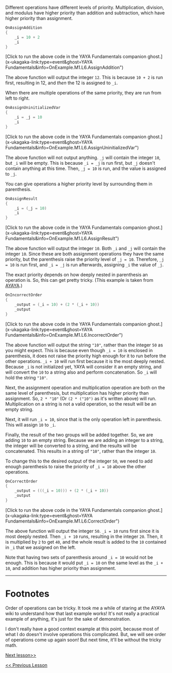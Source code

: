Different operations have different levels of priority. Multiplication, division, and modulus have higher priority than addition and subtraction, which have higher priority than assignment.

```c
OnAssignAddition
{
	_i = 10 + 2
	_i
}
```

[Click to run the above code in the YAYA Fundamentals companion ghost.](x-ukagaka-link:type=event&ghost=YAYA Fundamentals&info=OnExample.M1.L6.AssignAddition")

The above function will output the integer `12`. This is because `10 + 2` is run first, resulting in 12, and *then* the 12 is assigned to `_i`.

When there are multiple operations of the same priority, they are run from left to right.

```c
OnAssignUninitializedVar
{
	_i = _j = 10
	_i
}
```

[Click to run the above code in the YAYA Fundamentals companion ghost.](x-ukagaka-link:type=event&ghost=YAYA Fundamentals&info=OnExample.M1.L6.AssignUninitializedVar")

The above function will not output anything. `_j` will contain the integer `10`, but `_i` will be empty. This is because `_i = _j` is run first, but `_j` doesn't contain anything at this time. Then, `_j = 10` is run, and the value is assigned to `_j`.


You can give operations a higher priority level by surrounding them in parenthesis.

```c
OnAssignResult
{
	_i = (_j = 10)
	_i
}
```

[Click to run the above code in the YAYA Fundamentals companion ghost.](x-ukagaka-link:type=event&ghost=YAYA Fundamentals&info=OnExample.M1.L6.AssignResult")

The above function will output the integer `10`. Both `_i` and `_j` will contain the integer `10`. Since these are both assignment operations they have the same priority, but the parenthesis raise the priority level of `_j = 10`. Therefore, `_j = 10` is run first, and `_i = _j` is run afterwards, assigning `_i` the value of `_j`.

The exact priority depends on how deeply nested in parenthesis an operation is. So, this can get pretty tricky. (This example is taken from [AYAYA](https://emily.shillest.net/ayaya/index.php?%E3%83%9E%E3%83%8B%E3%83%A5%E3%82%A2%E3%83%AB/%E6%96%87%E6%B3%95/4.%E6%BC%94%E7%AE%97#q7b01c6f).)

```c
OnIncorrectOrder
{
	_output = (_i = 10) + (2 * (_i + 10))
	_output
}
```

[Click to run the above code in the YAYA Fundamentals companion ghost.](x-ukagaka-link:type=event&ghost=YAYA Fundamentals&info=OnExample.M1.L6.IncorrectOrder")

The above function will output the string `"10"`, rather than the integer `50` as you might expect. This is because even though `_i = 10` is enclosed in parenthesis, it does not raise the priority high enough for it to run before the other operations. `_i + 10` will run first because it is the most deeply nested. Because `_i` is not initialized yet, YAYA will consider it an empty string, and will convert the `10` to a string also and perform concatenation. So `_i` will hold the string `"10"`.

Next, the assignment operation and multiplication operation are both on the same level of parenthesis, but multiplication has higher priority than assignment. So, `2 * "10"` (Or `(2 * ("10")` as it's written above) will run. Multiplication on a string is not a valid operation, so the result will be an empty string.

Next, it will run `_i = 10`, since that is the only operation left in parenthesis. This will assign `10` to `_i`.

Finally, the result of the two groups will be added together. So, we are adding `10` to an empty string. Because we are adding an integer to a string, the integer will be converted to a string, and the results will be concatenated. This results in a string of `"10"`, rather than the integer `10`.

To change this to the desired output of the integer `50`, we need to add enough parenthesis to raise the priority of `_i = 10` above the other operations.

```c
OnCorrectOrder
{
	_output = (((_i = 10))) + (2 * (_i + 10))
	_output
}
```

[Click to run the above code in the YAYA Fundamentals companion ghost.](x-ukagaka-link:type=event&ghost=YAYA Fundamentals&info=OnExample.M1.L6.CorrectOrder")

The above function will output the integer `50`. `_i = 10` runs first since it is most deeply nested. Then `_i + 10` runs, resulting in the integer `20`. Then, it is multiplied by `2` to get `40`, and the whole result is added to the `10` contained in `_i` that we assigned on the left.

Note that having two sets of parenthesis around `_i = 10` would not be enough. This is because it would put `_i = 10` on the same level as the `_i + 10`, and addition has higher priority than assignment.

---

# Footnotes

Order of operations can be tricky. It took me a while of staring at the AYAYA wiki to understand how that last example works! It's not really a practical example of anything, it's just for the sake of demonstration.

I don't really have a good context example at this point, because most of what I do doesn't involve operations this complicated. But, we will see order of operations come up again soon! But next time, it'll be without the tricky math.

[Next lesson>>]()

[<< Previous Lesson]()